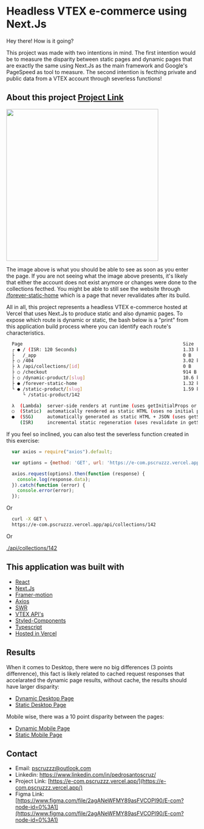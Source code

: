 # Headless VTEX e-commerce using Next.Js

Hey there! How is it going?

This project was made with two intentions in mind. The first intention would be to measure the disparity between static pages and dynamic pages that are exactly the same using Next.Js as the main framework and Google's PageSpeed as tool to measure. The second intention is fecthing private and public data from a VTEX account through severless functions!

## About this project [Project Link](https://e-com.pscruzzz.vercel.app/)

<img src="https://user-images.githubusercontent.com/67528242/107867249-14330f00-6e58-11eb-8544-93a11d950f3c.png" width="400px">

The image above is what you should be able to see as soon as you enter the page. If you are not seeing what the image above presents, it's likely that either the account does not exist anymore or changes were done to the collections fecthed. You might be able to still see the website through [/forever-static-home](https://e-com.pscruzzz.vercel.app/forever-static-home) which is a page that never revalidates after its build.

All in all, this project represents a headless VTEX e-commerce hosted at Vercel that uses Next.Js to produce static and also dynamic pages. To expose which route is dynamic or static, the bash below is a "print" from this application build process where you can identify each route's characteristics.

```bash
  Page                                                           Size     First Load JS
  ┌ ● / (ISR: 120 Seconds)                                       1.33 kB         115 kB
  ├   /_app                                                      0 B            71.5 kB
  ├ ○ /404                                                       3.02 kB        74.5 kB
  ├ λ /api/collections/[id]                                      0 B            71.5 kB
  ├ ○ /checkout                                                  914 B          74.3 kB
  ├ ○ /dynamic-product/[slug]                                    10.6 kB         116 kB
  ├ ● /forever-static-home                                       1.32 kB         115 kB
  └ ● /static-product/[slug]                                     1.59 kB         107 kB
      └ /static-product/142

  λ  (Lambda)  server-side renders at runtime (uses getInitialProps or getServerSideProps)
  ○  (Static)  automatically rendered as static HTML (uses no initial props)
  ●  (SSG)     automatically generated as static HTML + JSON (uses getStaticProps)
     (ISR)     incremental static regeneration (uses revalidate in getStaticProps)
```

If you feel so inclined, you can also test the severless function created in this exercise:

```js
  var axios = require("axios").default;

  var options = {method: 'GET', url: 'https://e-com.pscruzzz.vercel.app/api/collections/142'};

  axios.request(options).then(function (response) {
    console.log(response.data);
  }).catch(function (error) {
    console.error(error);
  });
```

Or

```bash
  curl -X GET \
  https://e-com.pscruzzz.vercel.app/api/collections/142
```

Or

[./api/collections/142](https://e-com.pscruzzz.vercel.app/api/collections/142)

## This application was built with

* [React](https://pt-br.reactjs.org/docs/hooks-intro.html)
* [Next.Js](https://nextjs.org/)
* [Framer-motion](https://www.framer.com/motion/)
* [Axios](https://github.com/axios/axios)
* [SWR](https://swr.vercel.app/)
* [VTEX API's](https://developers.vtex.com/vtex-developer-docs/reference/get-to-know-vtex-apis)
* [Styled-Components](https://styled-components.com/)
* [Typescript](https://www.typescriptlang.org/)
* [Hosted in Vercel](vercel.com)

## Results

When it comes to Desktop, there were no big differences (3 points diffenrence), this fact is likely related to cached request responses that accelarated the dynamic page results, without cache, the results should have larger disparity:
* [Dynamic Desktop Page](https://developers.google.com/speed/pagespeed/insights/?hl=pt-br&url=https%3A%2F%2Fe-com.pscruzzz.vercel.app%2Fdynamic-product%2F142&tab=desktop)
* [Static Desktop Page](https://developers.google.com/speed/pagespeed/insights/?hl=pt-br&url=https%3A%2F%2Fe-com.pscruzzz.vercel.app%2Fstatic-product%2F142&tab=desktop)

Mobile wise, there was a 10 point disparity between the pages:
* [Dynamic Mobile Page](https://developers.google.com/speed/pagespeed/insights/?hl=pt-br&url=https%3A%2F%2Fe-com.pscruzzz.vercel.app%2Fdynamic-product%2F142&tab=mobile)
* [Static Mobile Page](https://developers.google.com/speed/pagespeed/insights/?hl=pt-br&url=https%3A%2F%2Fe-com.pscruzzz.vercel.app%2Fstatic-product%2F142&tab=mobile)

## Contact

* Email: pscruzzz@outlook.com
* Linkedin: https://www.linkedin.com/in/pedrosantoscruz/
* Project Link: [https://e-com.pscruzzz.vercel.app/](https://e-com.pscruzzz.vercel.app/)
* Figma Link: [https://www.figma.com/file/2agANeWFMY89asFVCOPl90/E-com?node-id=0%3A1](https://www.figma.com/file/2agANeWFMY89asFVCOPl90/E-com?node-id=0%3A1)
